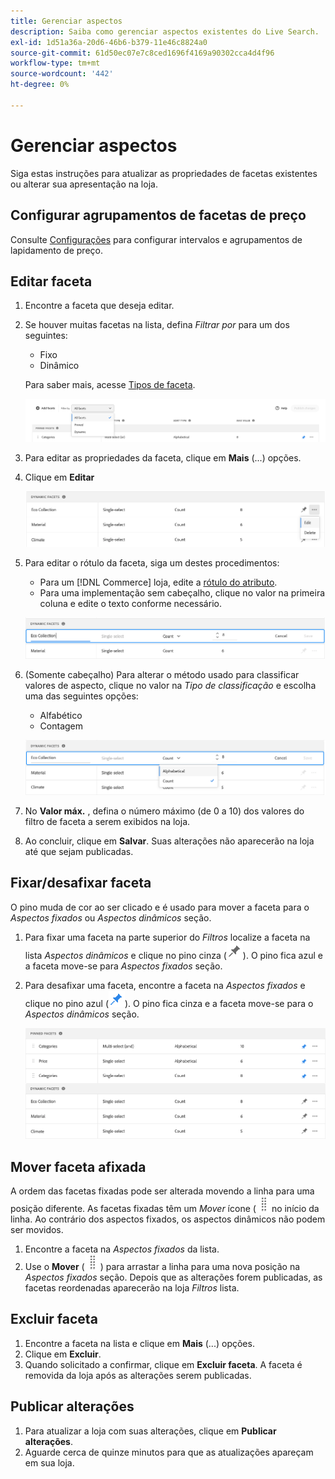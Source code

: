 ```yaml
---
title: Gerenciar aspectos
description: Saiba como gerenciar aspectos existentes do Live Search.
exl-id: 1d51a36a-20d6-46b6-b379-11e46c8824a0
source-git-commit: 61d50ec07e7c8ced1696f4169a90302cca4d4f96
workflow-type: tm+mt
source-wordcount: '442'
ht-degree: 0%

---
```


# Gerenciar aspectos

Siga estas instruções para atualizar as propriedades de facetas existentes ou alterar sua apresentação na loja.

## Configurar agrupamentos de facetas de preço

Consulte [Configurações](settings.md) para configurar intervalos e agrupamentos de lapidamento de preço.

## Editar faceta

1. Encontre a faceta que deseja editar.
1. Se houver muitas facetas na lista, defina *Filtrar por* para um dos seguintes:

   * Fixo
   * Dinâmico

   Para saber mais, acesse [Tipos de faceta](facets-type.md).

   ![Filtrar aspectos](assets/facets-filter-by-cropped.png)

1. Para editar as propriedades da faceta, clique em **Mais** (...) opções.
1. Clique em **Editar**

   ![Editar opções](assets/facet-edit-menu.png)

1. Para editar o rótulo da faceta, siga um destes procedimentos:

   * Para um [!DNL Commerce] loja, edite a [rótulo do atributo](https://docs.magento.com/user-guide/stores/attributes-product.html).
   * Para uma implementação sem cabeçalho, clique no valor na primeira coluna e edite o texto conforme necessário.

   ![Editar rótulo](assets/facet-edit-label.png)

1. (Somente cabeçalho) Para alterar o método usado para classificar valores de aspecto, clique no valor na *Tipo de classificação* e escolha uma das seguintes opções:

   * Alfabético
   * Contagem

   ![Editar contagem](assets/facets-edit-count.png)

1. No **Valor máx.** , defina o número máximo (de 0 a 10) dos valores do filtro de faceta a serem exibidos na loja.
1. Ao concluir, clique em **Salvar**.
Suas alterações não aparecerão na loja até que sejam publicadas.

## Fixar/desafixar faceta

O pino muda de cor ao ser clicado e é usado para mover a faceta para o *Aspectos fixados* ou *Aspectos dinâmicos* seção.

1. Para fixar uma faceta na parte superior do *Filtros* localize a faceta na lista *Aspectos dinâmicos* e clique no pino cinza (![Seletor de pinos](assets/btn-pin-gray.png)).
O pino fica azul e a faceta move-se para *Aspectos fixados* seção.
1. Para desafixar uma faceta, encontre a faceta na *Aspectos fixados* e clique no pino azul (![Seletor de pinos](assets/btn-pin-blue.png)).
O pino fica cinza e a faceta move-se para o *Aspectos dinâmicos* seção.

   ![Aspectos fixos e dinâmicos](assets/facets-pinned-unpinned.png)

## Mover faceta afixada

A ordem das facetas fixadas pode ser alterada movendo a linha para uma posição diferente. As facetas fixadas têm um *Mover* ícone (![Mover seletor](assets/btn-move.png)no início da linha. Ao contrário dos aspectos fixados, os aspectos dinâmicos não podem ser movidos.

1. Encontre a faceta na *Aspectos fixados* da lista.
1. Use o **Mover** (![Mover seletor](assets/btn-move.png)) para arrastar a linha para uma nova posição na *Aspectos fixados* seção.
Depois que as alterações forem publicadas, as facetas reordenadas aparecerão na loja *Filtros* lista.

## Excluir faceta

1. Encontre a faceta na lista e clique em **Mais** (...) opções.
1. Clique em **Excluir**.
1. Quando solicitado a confirmar, clique em **Excluir faceta**.
A faceta é removida da loja após as alterações serem publicadas.

## Publicar alterações

1. Para atualizar a loja com suas alterações, clique em **Publicar alterações**.
1. Aguarde cerca de quinze minutos para que as atualizações apareçam em sua loja.
